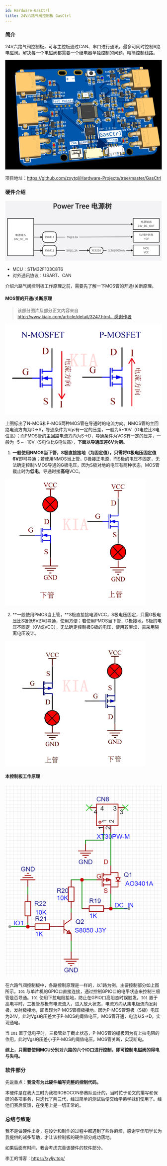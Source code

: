 ```yaml
---
id: Hardware-GasCtrl
title: 24V六路气阀控制板 GasCtrl
---
```




### 简介

24V六路气阀控制板，可与主控板通过CAN、串口进行通讯，最多可同时控制6路电磁阀。解决每一个电磁阀都需要一个继电器单独控制的问题，精简控制线路。

![](./assets/Hardware-Gasctrl/3D-view.png)

项目地址：https://github.com/zxytql/Hardware-Projects/tree/master/GasCtrl

### 硬件介绍

![Power-Tree](./assets/Hardware-Gasctrl/Power-Tree.png)

- MCU：STM32F103C8T6
- 对外通讯协议：USART、CAN

介绍六路气阀控制板工作原理之前，需要先了解一下MOS管的开通/关断原理。

#### MOS管的开通/关断原理

> 该部分图片及部分正文内容来自 http://www.kiaic.com/article/detail/3247.html，感谢作者

![MOS_Current_Direction](./assets/Hardware-Gasctrl/MOS_Current_Direction.png)

上图标出了N-MOS和P-MOS两种MOS管在导通时的电流方向。NMOS管的主回路电流方向为D→S，导通条件为Vgs有一定的压差，一般为5~10V（G电位比S电位高）；而PMOS管的主回路电流方向为S→D，导通条件为VGS有一定的压差，一般为 -5 ~ -10V（S电位比G电位高），**下面以导通压差6V为例。**

1. **一般使用NMOS当下管，**S极直接接地（为固定值），只需将G极电压**固定值6V**即可导通；若使用NMOS当上管，D极接正电源，而S极的电压不固定，无法确定控制NMOS导通的G极电压，因为S极对地的电压有两种状态，MOS管截止时为**低电**，导通时接**高电**VCC。

![N-MOS](./assets/Hardware-Gasctrl/N-MOS.png)

2. **一般使用PMOS当上管，**S极直接接电源VCC，S极电压固定，只需G极电压比S极低6V即可导通，使用方便；若使用PMOS当下管，D极接地，S极的电压不固定（0V或VCC），无法确定控制极G极的电压，使用较麻烦，需采用隔离电压设计。

![P-MOS](./assets/Hardware-Gasctrl/P-MOS.png)

#### 本控制板工作原理

![Working_Principle](./assets/Hardware-Gasctrl/Working_Principle.png)

在六路气阀控制板中，各路控制原理是一样的，以1路为例，主要控制部分如上图所示。`IO1` 与单片机的GPIO口直接连接，通过控制GPIO口的电平状态来控制三极管是否导通。`IO1` 使用下拉电阻接地，防止在GPIO口高阻态时误触发。`IO1` 置于高电平时，三极管基极有电流流入，进入放大状态，电流方向从集电极流向发射极，发射极接地，即表现为P-MOS管栅极接地。因为P-MOS管源极（S极）电压为24V，此时Vgs的压差大于P-MOS的阈值电压，MOS管开通，电流从S->D，实现通电。

当 `IO1` 置于低电平时，三极管处于截止状态，P-MOS管的栅极因为有上拉电阻的作用，此时Vgs的压差小于P-MOS的阈值电压，MOS管关断，实现断电。

**综上，只需要使用MCU分别对六路的六个IO口进行控制，即可控制电磁阀的得电与失电。**

### 软件部分

先说重点：**我没有为此硬件编写完整的控制代码。**

本硬件是在我大三时为我校ROBOCON参赛队设计的，当时忙于论文的攥写和保研的各项事务，只迭代了两三代，经过简单的测试后便交给学弟学妹们使用了。经他们赛后反馈，在使用上是一切正常的。



### 总结与致谢

我不是做硬件出身，在设计和制作的过程中都遇到了些许麻烦，感谢李佳阳学长为我提供的诸多帮助，才让该控制板的硬件部分成功落地。

如果后面有时间，我会考虑完善该硬件的软件部分。

李工的博客：https://xyljy.top/


